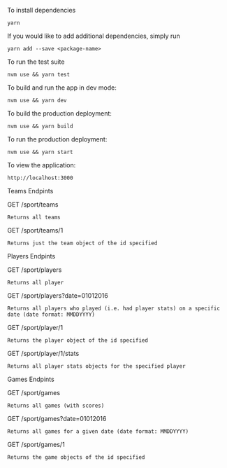 To install dependencies

    yarn

If you would like to add additional dependencies, simply run

    yarn add --save <package-name>

To run the test suite

    nvm use && yarn test

To build and run the app in dev mode:

    nvm use && yarn dev

To build the production deployment:

    nvm use && yarn build

To run the production deployment:

    nvm use && yarn start

To view the application:

	http://localhost:3000


Teams Endpints

GET /sport/teams

	Returns all teams

GET /sport/teams/1

	Returns just the team object of the id specified

Players Endpints

GET /sport/players

	Returns all player

GET /sport/players?date=01012016

	Returns all players who played (i.e. had player stats) on a specific date (date format: MMDDYYYY)

GET /sport/player/1

	Returns the player object of the id specified

GET /sport/player/1/stats

	Returns all player stats objects for the specified player

Games Endpints

GET /sport/games

	Returns all games (with scores)

GET /sport/games?date=01012016

	Returns all games for a given date (date format: MMDDYYYY)

GET /sport/games/1

	Returns the game objects of the id specified
